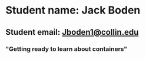 # Student name: Jack Boden

## Student email: Jboden1@collin.edu

### "Getting ready to learn about containers"